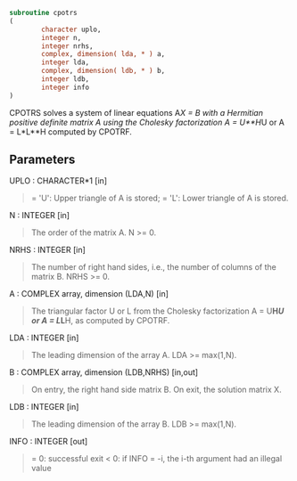 ```fortran
subroutine cpotrs
(
        character uplo,
        integer n,
        integer nrhs,
        complex, dimension( lda, * ) a,
        integer lda,
        complex, dimension( ldb, * ) b,
        integer ldb,
        integer info
)
```

CPOTRS solves a system of linear equations A*X = B with a Hermitian
positive definite matrix A using the Cholesky factorization
A = U**H*U or A = L*L**H computed by CPOTRF.

## Parameters
UPLO : CHARACTER*1 [in]
> = 'U':  Upper triangle of A is stored;
> = 'L':  Lower triangle of A is stored.

N : INTEGER [in]
> The order of the matrix A.  N >= 0.

NRHS : INTEGER [in]
> The number of right hand sides, i.e., the number of columns
> of the matrix B.  NRHS >= 0.

A : COMPLEX array, dimension (LDA,N) [in]
> The triangular factor U or L from the Cholesky factorization
> A = U**H*U or A = L*L**H, as computed by CPOTRF.

LDA : INTEGER [in]
> The leading dimension of the array A.  LDA >= max(1,N).

B : COMPLEX array, dimension (LDB,NRHS) [in,out]
> On entry, the right hand side matrix B.
> On exit, the solution matrix X.

LDB : INTEGER [in]
> The leading dimension of the array B.  LDB >= max(1,N).

INFO : INTEGER [out]
> = 0:  successful exit
> < 0:  if INFO = -i, the i-th argument had an illegal value
